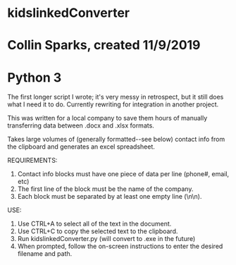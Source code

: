 # kidslinkedConverter
# Collin Sparks, created 11/9/2019
# Python 3

The first longer script I wrote; it's very messy in retrospect, but it still does what I need it to do. Currently rewriting for integration in another project.

This was written for a local company to save them hours of manually transferring data between .docx and .xlsx formats.

Takes large volumes of (generally formatted--see below) contact info from the clipboard and generates an excel spreadsheet.

REQUIREMENTS:
1. Contact info blocks must have one piece of data per line (phone#, email, etc)
2. The first line of the block must be the name of the company.
3. Each block must be separated by at least one empty line (\n\n).

USE:
1. Use CTRL+A to select all of the text in the document.
2. Use CTRL+C to copy the selected text to the clipboard.
2. Run kidslinkedConverter.py (will convert to .exe in the future)
3. When prompted, follow the on-screen instructions to enter the desired filename and path.
